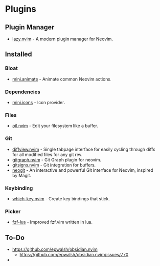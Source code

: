 # Plugins

## Plugin Manager

- [lazy.nvim](https://github.com/folke/lazy.nvim) - A modern plugin manager for Neovim.

## Installed

### Bloat

- [mini.animate](https://github.com/echasnovski/mini.nvim/blob/main/readmes/mini-animate.md) - Animate common Neovim actions.

### Dependencies

- [mini.icons](https://github.com/echasnovski/mini.icons) - Icon provider.

### Files

- [oil.nvim](https://github.com/stevearc/oil.nvim) - Edit your filesystem like a buffer.

### Git

- [diffview.nvim](https://github.com/sindrets/diffview.nvim) - Single tabpage interface for easily cycling through diffs for all modified files for any git rev.
- [gitgraph.nvim](https://github.com/isakbm/gitgraph.nvim) - Git Graph plugin for neovim.
- [gitsigns.nvim](https://github.com/lewis6991/gitsigns.nvim) - Git integration for buffers.
- [neogit](https://github.com/NeogitOrg/neogit) - An interactive and powerful Git interface for Neovim, inspired by Magit.

### Keybinding

- [which-key.nvim](https://github.com/folke/which-key.nvim) - Create key bindings that stick.

### Picker

- [fzf-lua](https://github.com/ibhagwan/fzf-lua) - Improved fzf.vim written in lua.

## To-Do

- https://github.com/epwalsh/obsidian.nvim
    - https://github.com/epwalsh/obsidian.nvim/issues/770
-
